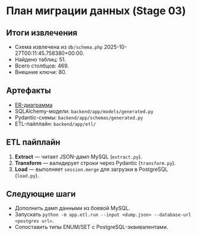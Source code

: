 # План миграции данных (Stage 03)

## Итоги извлечения
- Схема извлечена из `db/schema.php` 2025-10-27T00:11:45.758380+00:00.
- Найдено таблиц: 51.
- Всего столбцов: 469.
- Внешние ключи: 80.

## Артефакты
- [ER-диаграмма](er_diagram.mmd)
- SQLAlchemy-модели: `backend/app/models/generated.py`
- Pydantic-схемы: `backend/app/schemas/generated.py`
- ETL-пайплайн: `backend/app/etl/`

## ETL пайплайн
1. **Extract** — читает JSON-дамп MySQL (`extract.py`).
2. **Transform** — валидирует строки через Pydantic (`transform.py`).
3. **Load** — выполняет `session.merge` для загрузки в PostgreSQL (`load.py`).

## Следующие шаги
- Дополнить дамп данными из боевой MySQL.
- Запускать `python -m app.etl.run --input <dump.json> --database-url <postgres url>`.
- Сопоставить типы ENUM/SET с PostgreSQL-эквивалентами.
